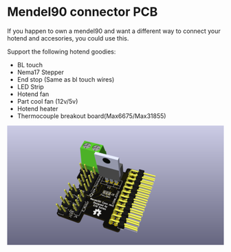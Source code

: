 # Mendel90 connector PCB

If you happen to own a mendel90 and want a different way to connect your hotend and accesories, you could use this.

Support the following hotend goodies:

* BL touch
* Nema17 Stepper
* End stop (Same as bl touch wires)
* LED Strip
* Hotend fan
* Part cool fan (12v/5v)
* Hotend heater
* Thermocouple breakout board(Max6675/Max31855)

![PCB Image render](mendel90_hotend_pcb.png)
